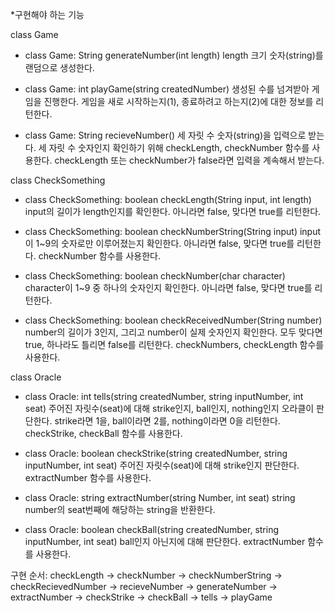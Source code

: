 *구현해야 하는 기능

class Game
- class Game: String generateNumber(int length)
length 크기 숫자(string)를 랜덤으로 생성한다.

- class Game: int playGame(string createdNumber)
생성된 수를 넘겨받아 게임을 진행한다. 게임을 새로 시작하는지(1), 종료하려고 하는지(2)에 대한 정보를 리턴한다.

- class Game: String recieveNumber()
세 자릿 수 숫자(string)을 입력으로 받는다. 세 자릿 수 숫자인지 확인하기 위해 checkLength, checkNumber 함수를 사용한다.
checkLength 또는 checkNumber가 false라면 입력을 계속해서 받는다.



class CheckSomething
- class CheckSomething: boolean checkLength(String input, int length)
input의 길이가 length인지를 확인한다. 아니라면 false, 맞다면 true를 리턴한다.

- class CheckSomething: boolean checkNumberString(String input)
input이 1~9의 숫자로만 이루어졌는지 확인한다. 아니라면 false, 맞다면 true를 리턴한다. checkNumber 함수를 사용한다.

- class CheckSomething: boolean checkNumber(char character)
character이 1~9 중 하나의 숫자인지 확인한다. 아니라면 false, 맞다면 true를 리턴한다.

- class CheckSomething: boolean checkReceivedNumber(String number)
number의 길이가 3인지, 그리고 number이 실제 숫자인지 확인한다. 모두 맞다면 true, 하나라도 틀리면 false를 리턴한다.
checkNumbers, checkLength 함수를 사용한다.


class Oracle
- class Oracle: int tells(string createdNumber, string inputNumber, int seat)
주어진 자릿수(seat)에 대해 strike인지, ball인지, nothing인지 오라클이 판단한다. strike라면 1을, ball이라면 2를, nothing이라면 0을 리턴한다.
checkStrike, checkBall 함수를 사용한다.

- class Oracle: boolean checkStrike(string createdNumber, string inputNumber, int seat)
주어진 자릿수(seat)에 대해 strike인지 판단한다. extractNumber 함수를 사용한다.

- class Oracle: string extractNumber(string Number, int seat)
string number의 seat번째에 해당하는 string을 반환한다.

- class Oracle: boolean checkBall(string createdNumber, string inputNumber, int seat)
ball인지 아닌지에 대해 판단한다. extractNumber 함수를 사용한다.




구현 순서:
checkLength -> checkNumber -> checkNumberString -> checkRecievedNumber -> recieveNumber -> generateNumber
    -> extractNumber -> checkStrike -> checkBall -> tells -> playGame